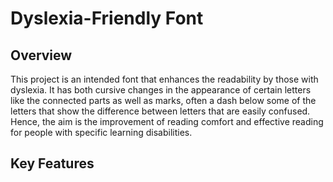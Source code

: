 # Dyslexia-Friendly Font
## Overview
This project is an intended font that enhances the readability by those with dyslexia. It has both cursive changes in the appearance of certain letters like the connected parts as well as marks, often a dash below some of the letters that show the difference between letters that are easily confused. Hence, the aim is the improvement of reading comfort and effective reading for people with specific learning disabilities.
## Key Features

